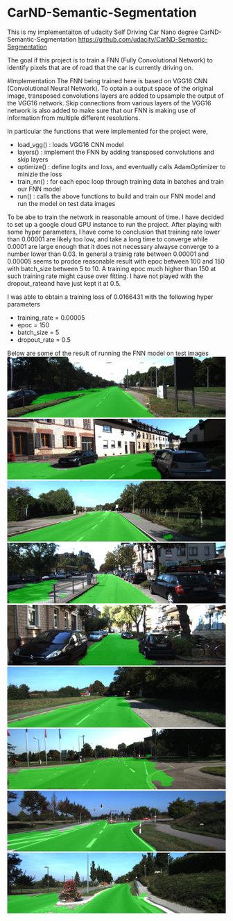 # CarND-Semantic-Segmentation
This is my implementaiton of udacity Self Driving Car Nano degree CarND-Semantic-Segmentation
https://github.com/udacity/CarND-Semantic-Segmentation

The goal if this project is to train a FNN (Fully Convolutional Network) to identify pixels that are of road that the car is currently driving on.

#Implementation
The FNN being trained here is based on VGG16 CNN (Convolutional Neural Network). To optain a output space of the original image, transposed convolutions layers are added to upsample the output of the VGG16 network. Skip connections from various layers of the VGG16 network is also added to make sure that our FNN is making use of information from multiple different resolutions.

In particular the functions that were implemented for the project were, 
* load_vgg() : loads VGG16 CNN model
* layers() : implement the FNN by adding transposed convolutions and skip layers
* optimize() : define logits and loss, and eventually calls AdamOptimizer to minizie the loss
* train_nn() : for each epoc loop through training data in batches and train our FNN model
* run() : calls the above functions to build and train our FNN model and run the model on test data images 

To be abe to train the network in reasonable amount of time. I have decided to set up a google cloud GPU instance to run the project. 
After playing with some hyper parameters, I have come to conclusion that training rate lower than 0.00001 are likely too low, and take a long time to converge while 0.0001 are large enough that it does not necessary alwayse converge to a number lower than 0.03. In general a trainig rate between 0.00001 and 0.00005 seems to prodce reasonable result with epoc between 100 and 150 with batch_size between 5 to 10. A training epoc much higher than 150 at such training rate might cause over fitting. I have not played with the dropout_rateand have just kept it at 0.5.

I was able to obtain a training loss of 0.0166431 with the following hyper parameters
* training_rate = 0.00005
* epoc = 150
* batch_size = 5
* dropout_rate = 0.5

Below are some of the result of running the FNN model on test images
![alt text](example_output/um_000000.png)
![alt text](example_output/um_000095.png)
![alt text](example_output/umm_000050.png)
![alt text](example_output/uu_000000.png)
![alt text](example_output/uu_000099.png)
![alt text](example_output/um_000050.png)
![alt text](example_output/umm_000000.png)
![alt text](example_output/umm_000093.png)
![alt text](example_output/uu_000050.png)
